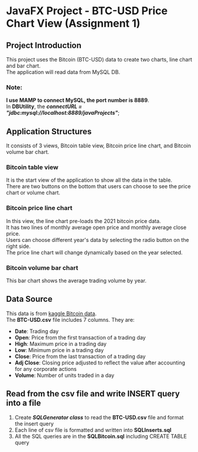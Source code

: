 # JavaFX Project - BTC-USD Price Chart View (Assignment 1)

## Project Introduction
This project uses the Bitcoin (BTC-USD) data to create two charts, line chart and bar chart.    
The application will read data from MySQL DB.

### Note:
**I use MAMP to connect MySQL, the port number is 8889**.   
In **DBUtility**, the ***connectURL = "jdbc:mysql://localhost:8889/javaProjects"***;  

## Application Structures
It consists of 3 views, Bitcoin table view, Bitcoin price line chart, and Bitcoin volume bar chart.

### Bitcoin table view
It is the start view of the application to show all the data in the table.  
There are two buttons on the bottom that users can choose to see the price chart or volume chart.

### Bitcoin price line chart
In this view, the line chart pre-loads the 2021 bitcoin price data.  
It has two lines of monthly average open price and monthly average close price.  
Users can choose different year's data by selecting the radio button on the right side.  
The price line chart will change dynamically based on the year selected.

### Bitcoin volume bar chart
This bar chart shows the average trading volume by year.

## Data Source
This data is from [kaggle Bitcoin data](https://www.kaggle.com/varpit94/bitcoin-data-updated-till-26jun2021).  
The **BTC-USD.csv** file includes 7 columns. They are:
- **Date**: Trading day
- **Open**: Price from the first transaction of a trading day
- **High**: Maximum price in a trading day
- **Low**: Minimum price in a trading day
- **Close**: Price from the last transaction of a trading day
- **Adj Close**: Closing price adjusted to reflect the value after accounting for any corporate actions
- **Volume**: Number of units traded in a day

## Read from the csv file and write INSERT query into a file
1. Create ***SQLGenerator class*** to read the **BTC-USD.csv** file and format the insert query
2. Each line of csv file is formatted and written into **SQLInserts.sql**
3. All the SQL queries are in the **SQLBitcoin.sql** including CREATE TABLE query

